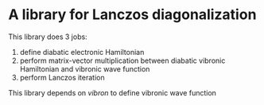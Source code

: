 # A library for Lanczos diagonalization
This library does 3 jobs:
1. define diabatic electronic Hamiltonian
2. perform matrix-vector multiplication between diabatic vibronic Hamiltonian and vibronic wave function
3. perform Lanczos iteration

This library depends on *vibron* to define vibronic wave function
